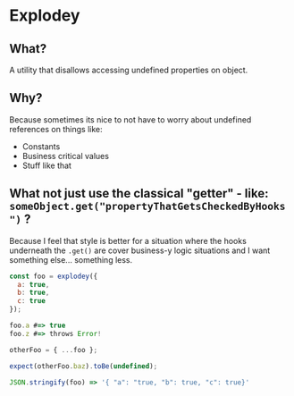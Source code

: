 # Explodey

## What?

A utility that disallows accessing undefined properties on object.

## Why?

Because sometimes its nice to not have to worry about undefined references on things like:
  * Constants
  * Business critical values
  * Stuff like that

## What not just use the classical "getter" - like: `someObject.get("propertyThatGetsCheckedByHooks")` ?

Because I feel that style is better for a situation where the hooks underneath the `.get()` are cover business-y logic situations and I want something else... something less.

```javascript
const foo = explodey({
  a: true,
  b: true,
  c: true
});

foo.a #=> true
foo.z #=> throws Error!

otherFoo = { ...foo };

expect(otherFoo.baz).toBe(undefined);

JSON.stringify(foo) => '{ "a": "true, "b": true, "c": true}'

```


